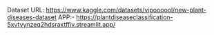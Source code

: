 Dataset URL: https://www.kaggle.com/datasets/vipoooool/new-plant-diseases-dataset
APP:- https://plantdiseaseclassification-5xvtyynzeq2hdsraxtffiv.streamlit.app/
